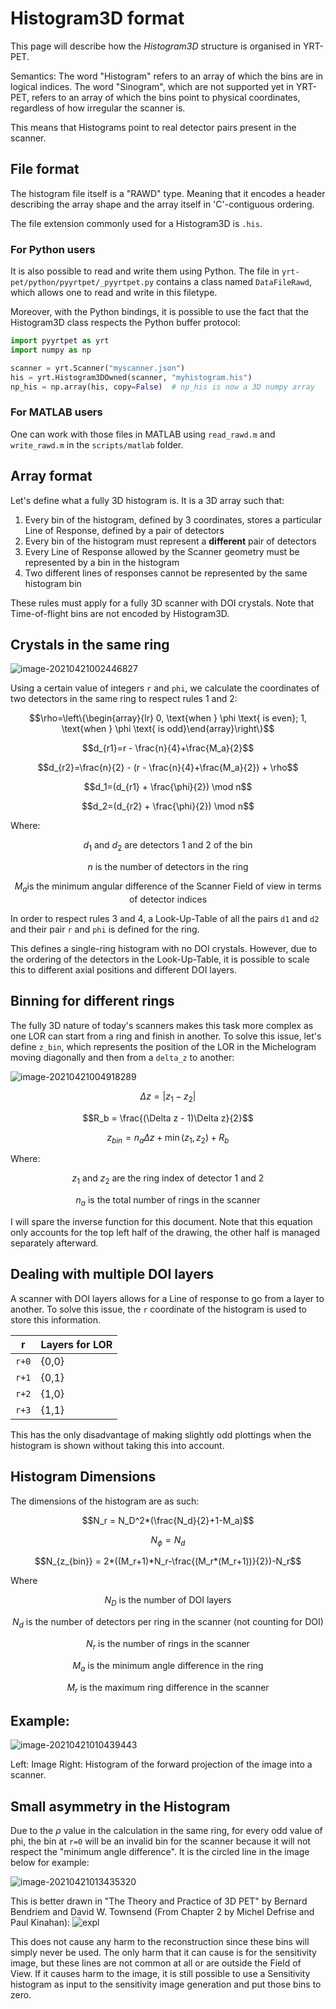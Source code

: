 # Histogram3D format

This page will describe how the *Histogram3D* structure is organised in YRT-PET.

Semantics: The word "Histogram" refers to an array of which the bins are in
logical indices. The word "Sinogram", which are not supported yet in YRT-PET,
refers to an array of which the bins point to physical coordinates, regardless
of how irregular the scanner is.

This means that Histograms point to real detector pairs present in the scanner.

## File format

The histogram file itself is a "RAWD" type. Meaning that it encodes a header
describing the array shape and the array itself in 'C'-contiguous ordering.

The file extension commonly used for a Histogram3D is `.his`.

### For Python users

It is also possible to read and write them using Python.
The file in `yrt-pet/python/pyyrtpet/_pyyrtpet.py` contains a class named
`DataFileRawd`, which allows one to read and write in this filetype.

Moreover, with the Python bindings, it is possible to use the fact that the
Histogram3D class respects the Python buffer protocol:

```python
import pyyrtpet as yrt
import numpy as np

scanner = yrt.Scanner("myscanner.json")
his = yrt.Histogram3DOwned(scanner, "myhistogram.his")
np_his = np.array(his, copy=False)  # np_his is now a 3D numpy array
```

### For MATLAB users

One can work with those files in MATLAB using `read_rawd.m` and `write_rawd.m`
in the `scripts/matlab` folder.

## Array format

Let's define what a fully 3D histogram is. It is a 3D array such that:

1. Every bin of the histogram, defined by 3 coordinates, stores a particular
   Line of Response, defined by a pair of detectors
2. Every bin of the histogram must represent a **different** pair of detectors
3. Every Line of Response allowed by the Scanner geometry must be represented
   by a bin in the histogram
4. Two different lines of responses cannot be represented by the same histogram
   bin

These rules must apply for a fully 3D scanner with DOI crystals.
Note that Time-of-flight bins are not encoded by Histogram3D.

## Crystals in the same ring

![image-20210421002446827](https://i.imgur.com/Z6CvlwW.png)

Using a certain value of integers `r` and `phi`, we calculate the coordinates of
two detectors in the same ring to respect rules 1 and 2:

```math
\rho=\left\{\begin{array}{lr} 0, \text{when } \phi \text{ is even}; 1, \text{when } \phi \text{ is odd}\end{array}\right\}
```

```math
d_{r1}=r - \frac{n}{4}+\frac{M_a}{2}
```

```math
d_{r2}=\frac{n}{2} - (r - \frac{n}{4}+\frac{M_a}{2}) + \rho
```

```math
d_1=(d_{r1} + \frac{\phi}{2}) \mod n
```

```math
d_2=(d_{r2} + \frac{\phi}{2}) \mod n
```

Where:

```math
d_1 \text{ and } d_2 \text{ are detectors 1 and 2 of the bin}
```

```math
n \text{ is the number of detectors in the ring}
```

```math
M_a \text{is the minimum angular difference of the Scanner Field of view in terms of detector indices}
```

In order to respect rules 3 and 4, a Look-Up-Table of all the pairs
`d1` and `d2` and their pair `r` and `phi` is defined for the ring.

This defines a single-ring histogram with no DOI crystals.
However, due to the ordering of the detectors in the Look-Up-Table,
it is possible to scale this to different axial positions and different DOI
layers.

## Binning for different rings

The fully 3D nature of today's scanners makes this task more complex as one LOR
can start from a ring and finish in another. To solve this issue, let's define
`z_bin`, which represents the position of the LOR in the Michelogram moving
diagonally and then from a `delta_z` to another:

![image-20210421004918289](https://i.imgur.com/XNMtT0H.png)

```math
\Delta z = |z_1-z_2|
```

```math
R_b = \frac{(\Delta z - 1)\Delta z}{2}
```

```math
z_{bin} = n_a\Delta z + \min(z_1,z_2) + R_b
```

Where:

```math
z_1 \text{ and } z_2 \text{ are the ring index of detector 1 and 2}
```

```math
n_a \text{ is the total number of rings in the scanner}
```

I will spare the inverse function for this document.
Note that this equation only accounts for the top left half of the drawing, the
other half is managed separately afterward.

## Dealing with multiple DOI layers

A scanner with DOI layers allows for a Line of response to go from a layer to
another. To solve this issue, the `r` coordinate of the histogram is used to store this
information.

| r     | Layers for LOR |
|-------|----------------|
| `r+0` | {0,0}          |
| `r+1` | {0,1}          |
| `r+2` | {1,0}          |
| `r+3` | {1,1}          |

This has the only disadvantage of making slightly odd plottings when the
histogram is shown without taking this into account.

## Histogram Dimensions

The dimensions of the histogram are as such:

```math
N_r = N_D^2*(\frac{N_d}{2}+1-M_a)
```

```math
N_{\phi} = N_d
```

```math
N_{z_{bin}} = 2*((M_r+1)*N_r-\frac{(M_r*(M_r+1))}{2})-N_r
```

Where

```math
N_D \text{ is the number of DOI layers}
```

```math
N_d \text{ is the number of detectors per ring in the scanner (not counting for DOI)}
```

```math
N_r \text{ is the number of rings in the scanner}
```

```math
M_a \text{ is the minimum angle difference in the ring}
```

```math
M_r \text{ is the maximum ring difference in the scanner}
```

## Example:

![image-20210421010439443](https://i.imgur.com/jCX1Gyr.png)

Left: Image
Right: Histogram of the forward projection of the image into a scanner.

## Small asymmetry in the Histogram

Due to the $\rho$ value in the calculation in the same ring, for every odd
value of phi, the bin at `r=0` will be an invalid bin for the scanner because
it will not respect the "minimum angle difference". It is the circled line in
the image below for example:

![image-20210421013435320](https://i.imgur.com/8r7Z9Tk.png)

This is better drawn in "The Theory and Practice of 3D PET"
by Bernard Bendriem and David W. Townsend
(From Chapter 2 by Michel Defrise and Paul Kinahan):
![expl](https://i.imgur.com/PA6J2Lq.png)

This does not cause any harm to the reconstruction since these bins will simply
never be used. The only harm that it can cause is for the sensitivity
image, but these lines are not common at all or are outside the Field of View.
If it causes harm to the image, it is still possible to use a Sensitivity
histogram
as input to the sensitivity image generation and put those bins to zero.
